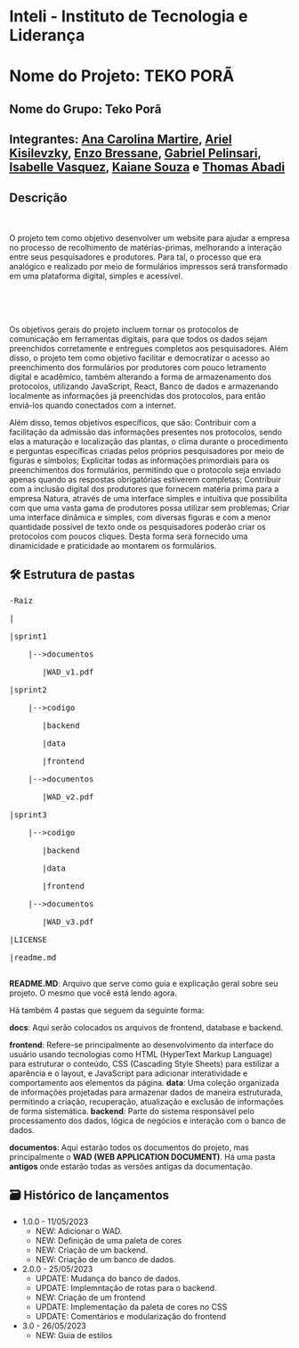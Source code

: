 # Inteli - Instituto de Tecnologia e Liderança 

# Nome do Projeto: TEKO PORÃ

## Nome do Grupo: Teko Porã

## Integrantes: <a href="https://www.linkedin.com/in/ana-carolina-cremonezi-martire-2a7335268/">Ana Carolina Martire</a>, <a href="">Ariel Kisilevzky</a>, <a href="https://www.linkedin.com/in/enzo-bressane-72a030219/">Enzo Bressane</a>, <a href="https://www.linkedin.com/in/gabriel-pelinsari-13185b1a0">Gabriel Pelinsari</a>, <a href="https://www.linkedin.com/in/isabelle-beatriz-vasquez-oliveira-55a19626a/">Isabelle Vasquez</a>, <a href="https://www.linkedin.com/in/kaiane-souza-cordeiro-696076268/">Kaiane Souza</a> e <a href="https://www.linkedin.com/in/thomas-abadi-4a44a1264">Thomas Abadi</a>

## Descrição

<br><br>
O projeto tem  como objetivo desenvolver um website para ajudar a empresa  no processo de recolhimento de matérias-primas, melhorando a interação entre seus pesquisadores e produtores. Para tal,  o processo que era analógico e realizado por meio de formulários impressos será transformado em uma plataforma digital, simples e acessível.
<br><br>
<p align="center">

<br><br>


Os objetivos gerais do projeto incluem tornar os protocolos de comunicação em ferramentas digitais, para que todos os dados sejam preenchidos corretamente e entregues completos aos pesquisadores. Além disso, o projeto tem como objetivo facilitar e democratizar o acesso ao preenchimento dos formulários por produtores com pouco letramento digital e acadêmico, também alterando a forma de armazenamento dos protocolos, utilizando JavaScript, React, Banco de dados e armazenando localmente as informações já preenchidas dos protocolos, para então enviá-los quando conectados com a internet.

Além disso, temos objetivos específicos, que são:
Contribuir com a facilitação da admissão das informações presentes nos protocolos, sendo elas a maturação e localização das plantas, o clima durante o procedimento e perguntas específicas criadas pelos próprios pesquisadores por meio de figuras e símbolos;
Explicitar todas as informações primordiais para os preenchimentos dos formulários, permitindo que o protocolo seja enviado apenas quando as respostas obrigatórias estiverem completas;
Contribuir com a inclusão digital dos  produtores que fornecem matéria prima para a empresa Natura, através de uma interface simples e intuitiva que possibilita com que uma vasta gama de produtores possa utilizar sem problemas;
Criar uma interface dinâmica e simples, com diversas figuras e com a menor quantidade possível de texto onde os pesquisadores poderão criar os protocolos com poucos cliques. Desta forma será fornecido uma dinamicidade e praticidade ao montarem os formulários.


## 🛠 Estrutura de pastas<br>
<pre>
-Raiz<br>
|<br>
|sprint1<br>
    |-->documentos<br>
      &emsp;|WAD_v1.pdf<br>
|sprint2<br>
    |-->codigo<br>
      &emsp;|backend<br>
      &emsp;|data<br>
      &emsp;|frontend<br>
    |-->documentos<br>
      &emsp;|WAD_v2.pdf<br>
|sprint3<br>
    |-->codigo<br>
      &emsp;|backend<br>
      &emsp;|data<br>
      &emsp;|frontend<br>
    |-->documentos<br>
      &emsp;|WAD_v3.pdf<br>
|LICENSE<br>
|readme.md<br>
</pre>

<b>README.MD</b>: Arquivo que serve como guia e explicação geral sobre seu projeto. O mesmo que você está lendo agora.

Há também 4 pastas que seguem da seguinte forma:

<b>docs</b>: Aqui serão colocados os arquivos de frontend, database e backend.

<b>frontend</b>: Refere-se principalmente ao desenvolvimento da interface do usuário usando tecnologias como HTML (HyperText Markup Language) para estruturar o conteúdo, CSS (Cascading Style Sheets) para estilizar a aparência e o layout, e JavaScript para adicionar interatividade e comportamento aos elementos da página.
<b>data</b>: Uma coleção organizada de informações projetadas para armazenar dados de maneira estruturada, permitindo a criação, recuperação, atualização e exclusão de informações de forma sistemática.
<b>backend</b>: Parte do sistema responsável pelo processamento dos dados, lógica de negócios e interação com o banco de dados.

<b>documentos</b>: Aqui estarão todos os documentos do projeto, mas principalmente o <b>WAD (WEB APPLICATION DOCUMENT)</b>. Há uma pasta <b>antigos</b> onde estarão todas as versões antigas da documentação.

## 🗃 Histórico de lançamentos

* 1.0.0 - 11/05/2023
    * NEW: Adicionar o WAD.
    * NEW: Definição de uma paleta de cores
    * NEW: Criação de um backend.
    * NEW: Criação de um banco de dados.
* 2.0.0 - 25/05/2023
    * UPDATE: Mudança do banco de dados.
    * UPDATE: Implemntação de rotas para o backend.
    * NEW: Criação de um frontend
    * UPDATE: Implementação da paleta de cores no CSS
    * UPDATE: Comentários e modularização do frontend
* 3.0 - 26/05/2023
    * NEW: Guia de estilos
